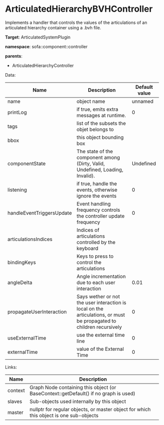 # ArticulatedHierarchyBVHController

Implements a handler that controls the values of the articulations of an articulated hierarchy container using a .bvh file.


__Target__: ArticulatedSystemPlugin

__namespace__: sofa::component::controller

__parents__: 

- ArticulatedHierarchyController

Data: 

<table>
<thead>
    <tr>
        <th>Name</th>
        <th>Description</th>
        <th>Default value</th>
    </tr>
</thead>
<tbody>
	<tr>
		<td>name</td>
		<td>
object name
</td>
		<td>unnamed</td>
	</tr>
	<tr>
		<td>printLog</td>
		<td>
if true, emits extra messages at runtime.
</td>
		<td>0</td>
	</tr>
	<tr>
		<td>tags</td>
		<td>
list of the subsets the objet belongs to
</td>
		<td></td>
	</tr>
	<tr>
		<td>bbox</td>
		<td>
this object bounding box
</td>
		<td></td>
	</tr>
	<tr>
		<td>componentState</td>
		<td>
The state of the component among (Dirty, Valid, Undefined, Loading, Invalid).
</td>
		<td>Undefined</td>
	</tr>
	<tr>
		<td>listening</td>
		<td>
if true, handle the events, otherwise ignore the events
</td>
		<td>0</td>
	</tr>
	<tr>
		<td>handleEventTriggersUpdate</td>
		<td>
Event handling frequency controls the controller update frequency
</td>
		<td>0</td>
	</tr>
	<tr>
		<td>articulationsIndices</td>
		<td>
Indices of articulations controlled by the keyboard
</td>
		<td></td>
	</tr>
	<tr>
		<td>bindingKeys</td>
		<td>
Keys to press to control the articulations
</td>
		<td></td>
	</tr>
	<tr>
		<td>angleDelta</td>
		<td>
Angle incrementation due to each user interaction
</td>
		<td>0.01</td>
	</tr>
	<tr>
		<td>propagateUserInteraction</td>
		<td>
Says wether or not the user interaction is local on the articulations, or must be propagated to children recursively
</td>
		<td>0</td>
	</tr>
	<tr>
		<td>useExternalTime</td>
		<td>
use the external time line
</td>
		<td>0</td>
	</tr>
	<tr>
		<td>externalTime</td>
		<td>
 value of the External Time
</td>
		<td>0</td>
	</tr>

</tbody>
</table>

Links: 

| Name | Description |
| ---- | ----------- |
|context|Graph Node containing this object (or BaseContext::getDefault() if no graph is used)|
|slaves|Sub-objects used internally by this object|
|master|nullptr for regular objects, or master object for which this object is one sub-objects|




